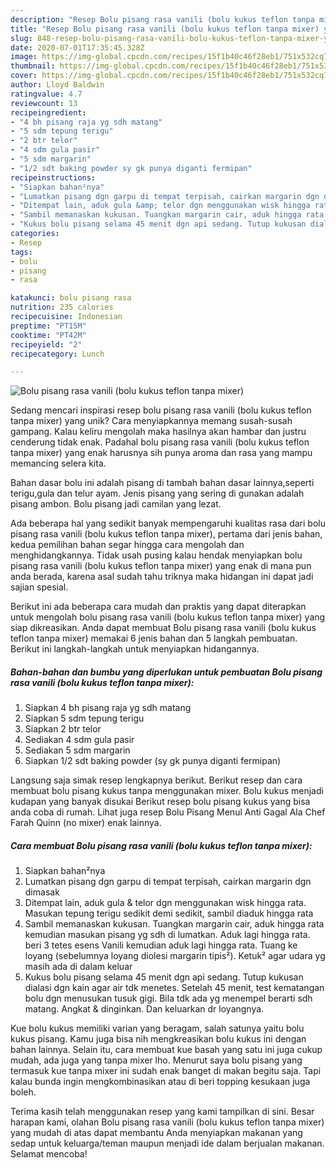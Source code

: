 ```yaml
---
description: "Resep Bolu pisang rasa vanili (bolu kukus teflon tanpa mixer) yang Lezat"
title: "Resep Bolu pisang rasa vanili (bolu kukus teflon tanpa mixer) yang Lezat"
slug: 848-resep-bolu-pisang-rasa-vanili-bolu-kukus-teflon-tanpa-mixer-yang-lezat
date: 2020-07-01T17:35:45.328Z
image: https://img-global.cpcdn.com/recipes/15f1b40c46f28eb1/751x532cq70/bolu-pisang-rasa-vanili-bolu-kukus-teflon-tanpa-mixer-foto-resep-utama.jpg
thumbnail: https://img-global.cpcdn.com/recipes/15f1b40c46f28eb1/751x532cq70/bolu-pisang-rasa-vanili-bolu-kukus-teflon-tanpa-mixer-foto-resep-utama.jpg
cover: https://img-global.cpcdn.com/recipes/15f1b40c46f28eb1/751x532cq70/bolu-pisang-rasa-vanili-bolu-kukus-teflon-tanpa-mixer-foto-resep-utama.jpg
author: Lloyd Baldwin
ratingvalue: 4.7
reviewcount: 13
recipeingredient:
- "4 bh pisang raja yg sdh matang"
- "5 sdm tepung terigu"
- "2 btr telor"
- "4 sdm gula pasir"
- "5 sdm margarin"
- "1/2 sdt baking powder sy gk punya diganti fermipan"
recipeinstructions:
- "Siapkan bahan²nya"
- "Lumatkan pisang dgn garpu di tempat terpisah, cairkan margarin dgn dimasak"
- "Ditempat lain, aduk gula &amp; telor dgn menggunakan wisk hingga rata. Masukan tepung terigu sedikit demi sedikit, sambil diaduk hingga rata"
- "Sambil memanaskan kukusan. Tuangkan margarin cair, aduk hingga rata kemudian masukan pisang yg sdh di lumatkan. Aduk lagi hingga rata. beri 3 tetes esens Vanili kemudian aduk lagi hingga rata. Tuang ke loyang (sebelumnya loyang diolesi margarin tipis²). Ketuk² agar udara yg masih ada di dalam keluar"
- "Kukus bolu pisang selama 45 menit dgn api sedang. Tutup kukusan dialasi dgn kain agar air tdk menetes. Setelah 45 menit, test kematangan bolu dgn menusukan tusuk gigi. Bila tdk ada yg menempel berarti sdh matang. Angkat &amp; dinginkan. Dan keluarkan dr loyangnya."
categories:
- Resep
tags:
- bolu
- pisang
- rasa

katakunci: bolu pisang rasa 
nutrition: 235 calories
recipecuisine: Indonesian
preptime: "PT15M"
cooktime: "PT42M"
recipeyield: "2"
recipecategory: Lunch

---
```



![Bolu pisang rasa vanili (bolu kukus teflon tanpa mixer)](https://img-global.cpcdn.com/recipes/15f1b40c46f28eb1/751x532cq70/bolu-pisang-rasa-vanili-bolu-kukus-teflon-tanpa-mixer-foto-resep-utama.jpg)

Sedang mencari inspirasi resep bolu pisang rasa vanili (bolu kukus teflon tanpa mixer) yang unik? Cara menyiapkannya memang susah-susah gampang. Kalau keliru mengolah maka hasilnya akan hambar dan justru cenderung tidak enak. Padahal bolu pisang rasa vanili (bolu kukus teflon tanpa mixer) yang enak harusnya sih punya aroma dan rasa yang mampu memancing selera kita.

Bahan dasar bolu ini adalah pisang di tambah bahan dasar lainnya,seperti terigu,gula dan telur ayam. Jenis pisang yang sering di gunakan adalah pisang ambon. Bolu pisang jadi camilan yang lezat.

Ada beberapa hal yang sedikit banyak mempengaruhi kualitas rasa dari bolu pisang rasa vanili (bolu kukus teflon tanpa mixer), pertama dari jenis bahan, kedua pemilihan bahan segar hingga cara mengolah dan menghidangkannya. Tidak usah pusing kalau hendak menyiapkan bolu pisang rasa vanili (bolu kukus teflon tanpa mixer) yang enak di mana pun anda berada, karena asal sudah tahu triknya maka hidangan ini dapat jadi sajian spesial.


Berikut ini ada beberapa cara mudah dan praktis yang dapat diterapkan untuk mengolah bolu pisang rasa vanili (bolu kukus teflon tanpa mixer) yang siap dikreasikan. Anda dapat membuat Bolu pisang rasa vanili (bolu kukus teflon tanpa mixer) memakai 6 jenis bahan dan 5 langkah pembuatan. Berikut ini langkah-langkah untuk menyiapkan hidangannya.

<!--inarticleads1-->

##### Bahan-bahan dan bumbu yang diperlukan untuk pembuatan Bolu pisang rasa vanili (bolu kukus teflon tanpa mixer):

1. Siapkan 4 bh pisang raja yg sdh matang
1. Siapkan 5 sdm tepung terigu
1. Siapkan 2 btr telor
1. Sediakan 4 sdm gula pasir
1. Sediakan 5 sdm margarin
1. Siapkan 1/2 sdt baking powder (sy gk punya diganti fermipan)


Langsung saja simak resep lengkapnya berikut. Berikut resep dan cara membuat bolu pisang kukus tanpa menggunakan mixer. Bolu kukus menjadi kudapan yang banyak disukai Berikut resep bolu pisang kukus yang bisa anda coba di rumah. Lihat juga resep Bolu Pisang Menul Anti Gagal Ala Chef Farah Quinn (no mixer) enak lainnya. 

<!--inarticleads2-->

##### Cara membuat Bolu pisang rasa vanili (bolu kukus teflon tanpa mixer):

1. Siapkan bahan²nya
1. Lumatkan pisang dgn garpu di tempat terpisah, cairkan margarin dgn dimasak
1. Ditempat lain, aduk gula &amp; telor dgn menggunakan wisk hingga rata. Masukan tepung terigu sedikit demi sedikit, sambil diaduk hingga rata
1. Sambil memanaskan kukusan. Tuangkan margarin cair, aduk hingga rata kemudian masukan pisang yg sdh di lumatkan. Aduk lagi hingga rata. beri 3 tetes esens Vanili kemudian aduk lagi hingga rata. Tuang ke loyang (sebelumnya loyang diolesi margarin tipis²). Ketuk² agar udara yg masih ada di dalam keluar
1. Kukus bolu pisang selama 45 menit dgn api sedang. Tutup kukusan dialasi dgn kain agar air tdk menetes. Setelah 45 menit, test kematangan bolu dgn menusukan tusuk gigi. Bila tdk ada yg menempel berarti sdh matang. Angkat &amp; dinginkan. Dan keluarkan dr loyangnya.


Kue bolu kukus memiliki varian yang beragam, salah satunya yaitu bolu kukus pisang. Kamu juga bisa nih mengkreasikan bolu kukus ini dengan bahan lainnya. Selain itu, cara membuat kue basah yang satu ini juga cukup mudah, ada juga yang tanpa mixer lho. Menurut saya bolu pisang yang termasuk kue tanpa mixer ini sudah enak banget di makan begitu saja. Tapi kalau bunda ingin mengkombinasikan atau di beri topping kesukaan juga boleh. 

Terima kasih telah menggunakan resep yang kami tampilkan di sini. Besar harapan kami, olahan Bolu pisang rasa vanili (bolu kukus teflon tanpa mixer) yang mudah di atas dapat membantu Anda menyiapkan makanan yang sedap untuk keluarga/teman maupun menjadi ide dalam berjualan makanan. Selamat mencoba!
